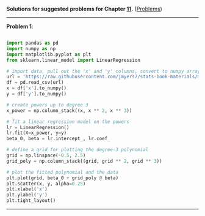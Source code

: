 **Solutions for suggested problems for Chapter [11](https://mml.johnmyersmath.com/stats-book/chapters/models.html).** ([Problems](./x-suggested-problems.md))

---

**Problem 1**:

```python

import pandas as pd
import numpy as np
import matplotlib.pyplot as plt
from sklearn.linear_model import LinearRegression

# import data, pull out the 'x' and 'y' columns, convert to numpy arrays
url = 'https://raw.githubusercontent.com/jmyers7/stats-book-materials/main/data/ch11-suggested-problems-data-01.csv'
df = pd.read_csv(url)
x = df['x'].to_numpy()
y = df['y'].to_numpy()

# create powers up to degree 3
x_power = np.column_stack((x, x ** 2, x ** 3))

# fit a linear regression model on the powers
lr = LinearRegression()
lr.fit(X=x_power, y=y)
beta_0, beta = lr.intercept_, lr.coef_

# define a grid for plotting the degree-3 polynomial
grid = np.linspace(-0.5, 2.5)
grid_poly = np.column_stack((grid, grid ** 2, grid ** 3))

# plot the fitted polynomial and the data
plt.plot(grid, beta_0 + grid_poly @ beta)
plt.scatter(x, y, alpha=0.25)
plt.xlabel('x')
plt.ylabel('y')
plt.tight_layout()
```

---